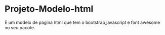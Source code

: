 # Projeto-Modelo-html
E um modelo de pagina html que tem o bootstrap,javascript e font awesome no seu pacote.
